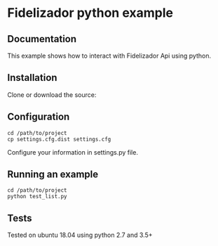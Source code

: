 # Fidelizador python example

## Documentation

This example shows how to interact with Fidelizador Api using python.


## Installation

Clone or download the source:

## Configuration

```
cd /path/to/project
cp settings.cfg.dist settings.cfg
```

Configure your information in settings.py file.

## Running an example

```
cd /path/to/project
python test_list.py
```


## Tests

Tested on ubuntu 18.04 using python 2.7 and 3.5+

